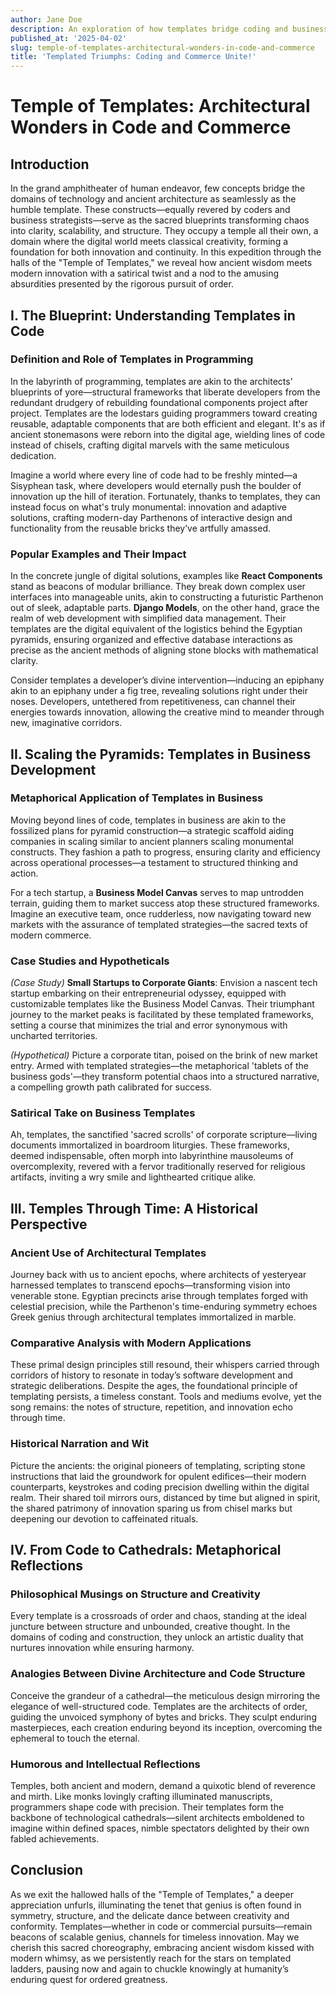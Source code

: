 ```yaml
---
author: Jane Doe
description: An exploration of how templates bridge coding and business strategy.
published_at: '2025-04-02'
slug: temple-of-templates-architectural-wonders-in-code-and-commerce
title: 'Templated Triumphs: Coding and Commerce Unite!'
---
```


# Temple of Templates: Architectural Wonders in Code and Commerce

## Introduction

In the grand amphitheater of human endeavor, few concepts bridge the domains of technology and ancient architecture as seamlessly as the humble template. These constructs—equally revered by coders and business strategists—serve as the sacred blueprints transforming chaos into clarity, scalability, and structure. They occupy a temple all their own, a domain where the digital world meets classical creativity, forming a foundation for both innovation and continuity. In this expedition through the halls of the "Temple of Templates," we reveal how ancient wisdom meets modern innovation with a satirical twist and a nod to the amusing absurdities presented by the rigorous pursuit of order.

## I. The Blueprint: Understanding Templates in Code

### Definition and Role of Templates in Programming

In the labyrinth of programming, templates are akin to the architects' blueprints of yore—structural frameworks that liberate developers from the redundant drudgery of rebuilding foundational components project after project. Templates are the lodestars guiding programmers toward creating reusable, adaptable components that are both efficient and elegant. It's as if ancient stonemasons were reborn into the digital age, wielding lines of code instead of chisels, crafting digital marvels with the same meticulous dedication.

Imagine a world where every line of code had to be freshly minted—a Sisyphean task, where developers would eternally push the boulder of innovation up the hill of iteration. Fortunately, thanks to templates, they can instead focus on what's truly monumental: innovation and adaptive solutions, crafting modern-day Parthenons of interactive design and functionality from the reusable bricks they’ve artfully amassed.

### Popular Examples and Their Impact

In the concrete jungle of digital solutions, examples like **React Components** stand as beacons of modular brilliance. They break down complex user interfaces into manageable units, akin to constructing a futuristic Parthenon out of sleek, adaptable parts. **Django Models**, on the other hand, grace the realm of web development with simplified data management. Their templates are the digital equivalent of the logistics behind the Egyptian pyramids, ensuring organized and effective database interactions as precise as the ancient methods of aligning stone blocks with mathematical clarity.

Consider templates a developer’s divine intervention—inducing an epiphany akin to an epiphany under a fig tree, revealing solutions right under their noses. Developers, untethered from repetitiveness, can channel their energies towards innovation, allowing the creative mind to meander through new, imaginative corridors.

## II. Scaling the Pyramids: Templates in Business Development

### Metaphorical Application of Templates in Business

Moving beyond lines of code, templates in business are akin to the fossilized plans for pyramid construction—a strategic scaffold aiding companies in scaling similar to ancient planners scaling monumental constructs. They fashion a path to progress, ensuring clarity and efficiency across operational processes—a testament to structured thinking and action.

For a tech startup, a **Business Model Canvas** serves to map untrodden terrain, guiding them to market success atop these structured frameworks. Imagine an executive team, once rudderless, now navigating toward new markets with the assurance of templated strategies—the sacred texts of modern commerce.

### Case Studies and Hypotheticals

_(Case Study)_ **Small Startups to Corporate Giants**: Envision a nascent tech startup embarking on their entrepreneurial odyssey, equipped with customizable templates like the Business Model Canvas. Their triumphant journey to the market peaks is facilitated by these templated frameworks, setting a course that minimizes the trial and error synonymous with uncharted territories.

_(Hypothetical)_ Picture a corporate titan, poised on the brink of new market entry. Armed with templated strategies—the metaphorical 'tablets of the business gods'—they transform potential chaos into a structured narrative, a compelling growth path calibrated for success.

### Satirical Take on Business Templates

Ah, templates, the sanctified 'sacred scrolls' of corporate scripture—living documents immortalized in boardroom liturgies. These frameworks, deemed indispensable, often morph into labyrinthine mausoleums of overcomplexity, revered with a fervor traditionally reserved for religious artifacts, inviting a wry smile and lighthearted critique alike.

## III. Temples Through Time: A Historical Perspective

### Ancient Use of Architectural Templates

Journey back with us to ancient epochs, where architects of yesteryear harnessed templates to transcend epochs—transforming vision into venerable stone. Egyptian precincts arise through templates forged with celestial precision, while the Parthenon's time-enduring symmetry echoes Greek genius through architectural templates immortalized in marble.

### Comparative Analysis with Modern Applications

These primal design principles still resound, their whispers carried through corridors of history to resonate in today’s software development and strategic deliberations. Despite the ages, the foundational principle of templating persists, a timeless constant. Tools and mediums evolve, yet the song remains: the notes of structure, repetition, and innovation echo through time.

### Historical Narration and Wit

Picture the ancients: the original pioneers of templating, scripting stone instructions that laid the groundwork for opulent edifices—their modern counterparts, keystrokes and coding precision dwelling within the digital realm. Their shared toil mirrors ours, distanced by time but aligned in spirit, the shared patrimony of innovation sparing us from chisel marks but deepening our devotion to caffeinated rituals.

## IV. From Code to Cathedrals: Metaphorical Reflections

### Philosophical Musings on Structure and Creativity

Every template is a crossroads of order and chaos, standing at the ideal juncture between structure and unbounded, creative thought. In the domains of coding and construction, they unlock an artistic duality that nurtures innovation while ensuring harmony.

### Analogies Between Divine Architecture and Code Structure

Conceive the grandeur of a cathedral—the meticulous design mirroring the elegance of well-structured code. Templates are the architects of order, guiding the unvoiced symphony of bytes and bricks. They sculpt enduring masterpieces, each creation enduring beyond its inception, overcoming the ephemeral to touch the eternal.

### Humorous and Intellectual Reflections

Temples, both ancient and modern, demand a quixotic blend of reverence and mirth. Like monks lovingly crafting illuminated manuscripts, programmers shape code with precision. Their templates form the backbone of technological cathedrals—silent architects emboldened to imagine within defined spaces, nimble spectators delighted by their own fabled achievements.

## Conclusion

As we exit the hallowed halls of the "Temple of Templates," a deeper appreciation unfurls, illuminating the tenet that genius is often found in symmetry, structure, and the delicate dance between creativity and conformity. Templates—whether in code or commercial pursuits—remain beacons of scalable genius, channels for timeless innovation. May we cherish this sacred choreography, embracing ancient wisdom kissed with modern whimsy, as we persistently reach for the stars on templated ladders, pausing now and again to chuckle knowingly at humanity’s enduring quest for ordered greatness.